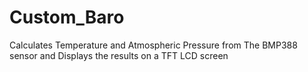 # Custom_Baro
Calculates Temperature and Atmospheric Pressure from The BMP388 sensor and Displays the results on a TFT LCD screen
